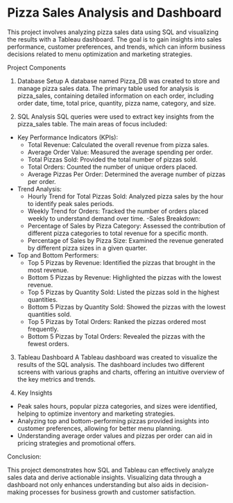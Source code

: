 # Pizza Sales Analysis and Dashboard

This project involves analyzing pizza sales data using SQL and visualizing the results with a Tableau dashboard. The goal is to gain insights into sales performance, customer preferences, and trends, which can inform business decisions related to menu optimization and marketing strategies.

Project Components

1. Database Setup
A database named Pizza_DB was created to store and manage pizza sales data.
The primary table used for analysis is pizza_sales, containing detailed information on each order, including order date, time, total price, quantity, pizza name, category, and size.

2. SQL Analysis
SQL queries were used to extract key insights from the pizza_sales table. The main areas of focus included:
- Key Performance Indicators (KPIs):
    - Total Revenue: Calculated the overall revenue from pizza sales.
    - Average Order Value: Measured the average spending per order.
    - Total Pizzas Sold: Provided the total number of pizzas sold.
    - Total Orders: Counted the number of unique orders placed.
    - Average Pizzas Per Order: Determined the average number of pizzas per order.
- Trend Analysis:
    - Hourly Trend for Total Pizzas Sold: Analyzed pizza sales by the hour to identify peak sales periods.
    - Weekly Trend for Orders: Tracked the number of orders placed weekly to understand demand over time.
-Sales Breakdown:
    - Percentage of Sales by Pizza Category: Assessed the contribution of different pizza categories to total revenue for a           specific month.
    - Percentage of Sales by Pizza Size: Examined the revenue generated by different pizza sizes in a given quarter.
- Top and Bottom Performers:
    - Top 5 Pizzas by Revenue: Identified the pizzas that brought in the most revenue.
    - Bottom 5 Pizzas by Revenue: Highlighted the pizzas with the lowest revenue.
    - Top 5 Pizzas by Quantity Sold: Listed the pizzas sold in the highest quantities.
    - Bottom 5 Pizzas by Quantity Sold: Showed the pizzas with the lowest quantities sold.
    - Top 5 Pizzas by Total Orders: Ranked the pizzas ordered most frequently.
    - Bottom 5 Pizzas by Total Orders: Revealed the pizzas with the fewest orders.
 
3. Tableau Dashboard
A Tableau dashboard was created to visualize the results of the SQL analysis. The dashboard includes two different screens with various graphs and charts, offering an intuitive overview of the key metrics and trends.

4. Key Insights
- Peak sales hours, popular pizza categories, and sizes were identified, helping to optimize inventory and marketing strategies.
- Analyzing top and bottom-performing pizzas provided insights into customer preferences, allowing for better menu          planning.
- Understanding average order values and pizzas per order can aid in pricing strategies and promotional offers.

Conclusion:

This project demonstrates how SQL and Tableau can effectively analyze sales data and derive actionable insights. Visualizing data through a dashboard not only enhances understanding but also aids in decision-making processes for business growth and customer satisfaction.

